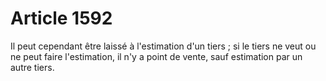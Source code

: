 # Article 1592

<p>Il peut cependant être laissé à l'estimation d'un tiers ; si le tiers ne veut ou ne peut faire l'estimation, il n'y a point de vente, sauf estimation par un autre tiers.</p>